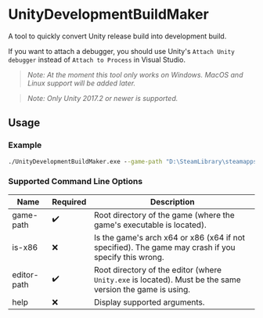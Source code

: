 # UnityDevelopmentBuildMaker

A tool to quickly convert Unity release build into development build.

If you want to attach a debugger, you should use Unity's `Attach Unity debugger` instead of `Attach to Process` in Visual Studio.

> *Note: At the moment this tool only works on Windows. MacOS and Linux support will be added later.*

> *Note: Only Unity 2017.2 or newer is supported.*

## Usage

### Example

```cmd
./UnityDevelopmentBuildMaker.exe --game-path "D:\SteamLibrary\steamapps\common\Unturned" --editor-path "D:\UnityEditors\2019.4.30f1\Editor"
```

### Supported Command Line Options

| Name        | Required           | Description                                                                                              |
| ----------- | ------------------ | -------------------------------------------------------------------------------------------------------- |
| game-path   | :heavy_check_mark: | Root directory of the game (where the game's executable is located).                                     |
| is-x86      | :x:                | Is the game's arch x64 or x86 (x64 if not specified). The game may crash if you specify this wrong.      |
| editor-path | :heavy_check_mark: | Root directory of the editor (where `Unity.exe` is located). Must be the same version the game is using. |
| help        | :x:                | Display supported arguments.                                                                             |
